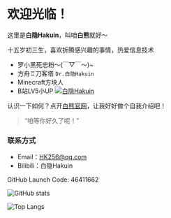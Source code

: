 # 欢迎光临！

这里是**白隐Hakuin**，叫咱**白熊**就好～

十五岁初三生，喜欢折腾感兴趣的事情，热爱信息技术

- 罗小黑死忠粉～(￣▽￣～)~
- 方舟♖刀客塔 `Dr.白隐Hakuin`
- Minecraft方块人
- B站LV5小UP [![白隐Hakuin](https://img.shields.io/badge/dynamic/json?url=https%3A%2F%2Fapi.bilibili.com%2Fx%2Frelation%2Fstat%3Fvmid%3D478104735&query=%24.data.follower&suffix=%E5%90%8D%E7%B2%89%E4%B8%9D&style=social&logo=bilibili&label=bilibili)
](https://space.bilibili.com/478104735)

认识一下如何？点开[白熊官网](https://www.hk256.top//about)，让我好好做个自我介绍吧！

> “咱等你好久了呢！”

### 联系方式
- Email：HK256@qq.com
- Bilibili：白隐Hakuin

GitHub Launch Code: 46411662

![GitHub stats](https://github-readme-stats.vercel.app/api?username=Hakuin123&show_icons=true&bg_color=30,e96443,904e95&title_color=fff&text_color=fff)

![Top Langs](https://github-readme-stats.vercel.app/api/top-langs/?username=Hakuin123&layout=compact)

<!---
Hakuin123/Hakuin123 is a ✨ special ✨ repository because its `README.md` (this file) appears on your GitHub profile.
You can click the Preview link to take a look at your changes.
--->
